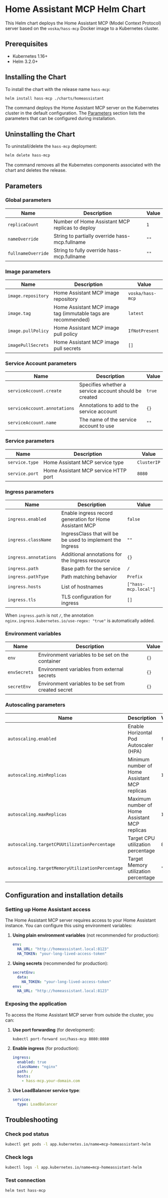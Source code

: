 # Home Assistant MCP Helm Chart

This Helm chart deploys the Home Assistant MCP (Model Context Protocol) server based on the `voska/hass-mcp` Docker image to a Kubernetes cluster.

## Prerequisites

- Kubernetes 1.16+
- Helm 3.2.0+

## Installing the Chart

To install the chart with the release name `hass-mcp`:

```bash
helm install hass-mcp ./charts/homeassistant
```

The command deploys the Home Assistant MCP server on the Kubernetes cluster in the default configuration. The [Parameters](#parameters) section lists the parameters that can be configured during installation.

## Uninstalling the Chart

To uninstall/delete the `hass-mcp` deployment:

```bash
helm delete hass-mcp
```

The command removes all the Kubernetes components associated with the chart and deletes the release.

## Parameters

### Global parameters

| Name                      | Description                                     | Value |
| ------------------------- | ----------------------------------------------- | ----- |
| `replicaCount`           | Number of Home Assistant MCP replicas to deploy        | `1`   |
| `nameOverride`           | String to partially override hass-mcp.fullname | `""`  |
| `fullnameOverride`       | String to fully override hass-mcp.fullname   | `""`  |

### Image parameters

| Name                | Description                                          | Value                    |
| ------------------- | ---------------------------------------------------- | ------------------------ |
| `image.repository`  | Home Assistant MCP image repository                          | `voska/hass-mcp` |
| `image.tag`         | Home Assistant MCP image tag (immutable tags are recommended) | `latest`                 |
| `image.pullPolicy`  | Home Assistant MCP image pull policy                         | `IfNotPresent`           |
| `imagePullSecrets`  | Home Assistant MCP image pull secrets                        | `[]`                     |

### Service Account parameters

| Name                         | Description                                                | Value  |
| ---------------------------- | ---------------------------------------------------------- | ------ |
| `serviceAccount.create`      | Specifies whether a service account should be created     | `true` |
| `serviceAccount.annotations` | Annotations to add to the service account                 | `{}`   |
| `serviceAccount.name`        | The name of the service account to use                    | `""`   |

### Service parameters

| Name           | Description                        | Value       |
| -------------- | ---------------------------------- | ----------- |
| `service.type` | Home Assistant MCP service type            | `ClusterIP` |
| `service.port` | Home Assistant MCP service HTTP port       | `8080`      |

### Ingress parameters

| Name                  | Description                                                | Value               |
| --------------------- | ---------------------------------------------------------- | ------------------- |
| `ingress.enabled`     | Enable ingress record generation for Home Assistant MCP          | `false`             |
| `ingress.className`   | IngressClass that will be be used to implement the Ingress | `""`                |
| `ingress.annotations` | Additional annotations for the Ingress resource           | `{}`                |
| `ingress.path` | Base path for the service | `/` |
| `ingress.pathType` | Path matching behavior | `Prefix` |
| `ingress.hosts` | List of hostnames | `["hass-mcp.local"]` |
| `ingress.tls`         | TLS configuration for ingress | `[]` |

When `ingress.path` is not `/`, the annotation `nginx.ingress.kubernetes.io/use-regex: "true"` is automatically added.

### Environment variables

| Name           | Description                                          | Value |
| -------------- | ---------------------------------------------------- | ----- |
| `env`          | Environment variables to be set on the container    | `{}`  |
| `envSecrets`   | Environment variables from external secrets         | `{}`  |
| `secretEnv`    | Environment variables to be set from created secret | `{}`  |

### Autoscaling parameters

| Name                                            | Description                                                                                                          | Value   |
| ----------------------------------------------- | -------------------------------------------------------------------------------------------------------------------- | ------- |
| `autoscaling.enabled`                           | Enable Horizontal Pod Autoscaler (HPA)                                                                              | `false` |
| `autoscaling.minReplicas`                       | Minimum number of Home Assistant MCP replicas                                                                               | `1`     |
| `autoscaling.maxReplicas`                       | Maximum number of Home Assistant MCP replicas                                                                               | `100`   |
| `autoscaling.targetCPUUtilizationPercentage`    | Target CPU utilization percentage                                                                                    | `80`    |
| `autoscaling.targetMemoryUtilizationPercentage` | Target Memory utilization percentage                                                                                 | `""`    |

## Configuration and installation details

### Setting up Home Assistant access

The Home Assistant MCP server requires access to your Home Assistant instance. You can configure this using environment variables:

1. **Using plain environment variables** (not recommended for production):

   ```yaml
   env:
     HA_URL: "http://homeassistant.local:8123"
     HA_TOKEN: "your-long-lived-access-token"
   ```

2. **Using secrets** (recommended for production):

   ```yaml
   secretEnv:
     data:
       HA_TOKEN: "your-long-lived-access-token"
   env:
     HA_URL: "http://homeassistant.local:8123"
   ```

### Exposing the application

To access the Home Assistant MCP server from outside the cluster, you can:

1. **Use port forwarding** (for development):

   ```bash
   kubectl port-forward svc/hass-mcp 8080:8080
   ```

2. **Enable ingress** (for production):

   ```yaml
   ingress:
     enabled: true
     className: "nginx"
     path: /
     hosts:
       - hass-mcp.your-domain.com
   ```

3. **Use LoadBalancer service type**:

   ```yaml
   service:
     type: LoadBalancer
   ```

## Troubleshooting

### Check pod status

```bash
kubectl get pods -l app.kubernetes.io/name=mcp-homeassistant-helm
```

### Check logs

```bash
kubectl logs -l app.kubernetes.io/name=mcp-homeassistant-helm
```

### Test connection

```bash
helm test hass-mcp
```
